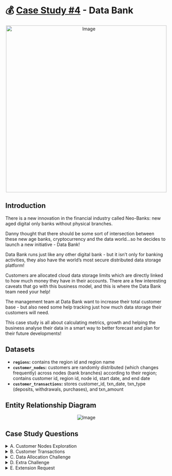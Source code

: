 # :moneybag: [Case Study #4](https://8weeksqlchallenge.com/case-study-4/) - Data Bank
<p align="center"> <img src="https://8weeksqlchallenge.com/images/case-study-designs/4.png" alt="Image" width="500" height="520">

## Introduction
There is a new innovation in the financial industry called Neo-Banks: new aged digital only banks without physical branches.

Danny thought that there should be some sort of intersection between these new age banks, cryptocurrency and the data world…so he decides to launch a new initiative - Data Bank!

Data Bank runs just like any other digital bank - but it isn’t only for banking activities, they also have the world’s most secure distributed data storage platform!

Customers are allocated cloud data storage limits which are directly linked to how much money they have in their accounts. There are a few interesting caveats that go with this business model, and this is where the Data Bank team need your help!

The management team at Data Bank want to increase their total customer base - but also need some help tracking just how much data storage their customers will need.

This case study is all about calculating metrics, growth and helping the business analyse their data in a smart way to better forecast and plan for their future developments!
  
## Datasets
  - **`regions`:** contains the region id and region name
  - **`customer_nodes`:** customers are randomly distributed (which changes frequently) across nodes (bank branches) according to their region; contains customer id, region id, node id, start date, and end date
  - **`customer_transactions`:** stores customer_id, txn_date, txn_type (deposits, withdrawals, purchases), and txn_amount

## Entity Relationship Diagram  
<p align="center"> <img src="https://8weeksqlchallenge.com/images/case-study-4-erd.png" alt="Image">

## Case Study Questions
<details> <summary> A. Customer Nodes Exploration </summary> 
  
  1. How many unique nodes are there on the Data Bank system?
  2. What is the number of nodes per region?
  3. How many customers are allocated to each region?
  4. How many days on average are customers reallocated to a different node?
  5. What is the median, 80th and 95th percentile for this same reallocation days metric for each region? </details>

<details> <summary> B. Customer Transactions </summary>
  
  1. What is the unique count and total amount for each transaction type?
  2. What is the average total historical deposit counts and amounts for all customers?
  3. For each month - how many Data Bank customers make more than 1 deposit and either 1 purchase or 1 withdrawal in a single month?
  4. What is the closing balance for each customer at the end of the month?
  5. What is the percentage of customers who increase their closing balance by more than 5%? </details>

<details> <summary> C. Data Allocation Challenge </summary> 
  
To test out a few different hypotheses - the Data Bank team wants to run an experiment where different groups of customers would be allocated data using 3 different options:
  - Option 1: data is allocated based off the amount of money at the end of the previous month
  - Option 2: data is allocated on the average amount of money kept in the account in the previous 30 days
  - Option 3: data is updated real-time
  1. For this multi-part challenge question - you have been requested to generate the following data elements to help the Data Bank team estimate how much data will need to be provisioned for each option:
  - running customer balance column that includes the impact each transaction
  - customer balance at the end of each month
  - minimum, average and maximum values of the running balance for each customer
  2. Using all of the data available - how much data would have been required for each option on a monthly basis? </details>

<details> <summary> D. Extra Challenge </summary> 
  
Data Bank wants to try another option which is a bit more difficult to implement - they want to calculate data growth using an interest calculation, just like in a traditional savings account you might have with a bank.
  1. If the annual interest rate is set at 6% and the Data Bank team wants to reward its customers by increasing their data allocation based off the interest calculated on a daily basis at the end of each day, how much data would be required for this option on a monthly basis?

Special notes:
  - Data Bank wants an initial calculation which does not allow for compounding interest, however they may also be interested in a daily compounding interest calculation so you can try to perform this calculation if you have the stamina! </details>

<details> <summary> E. Extension Request </summary> 
  
The Data Bank team wants you to use the outputs generated from the above sections to create a quick Powerpoint presentation which will be used as marketing materials for both external investors who might want to buy Data Bank shares and new prospective customers who might want to bank with Data Bank.
  1. Using the outputs generated from the customer node questions, generate a few headline insights which Data Bank might use to market it’s world-leading security features to potential investors and customers.
  2. With the transaction analysis - prepare a 1 page presentation slide which contains all the relevant information about the various options for the data provisioning so the Data Bank management team can make an informed decision. </details>
